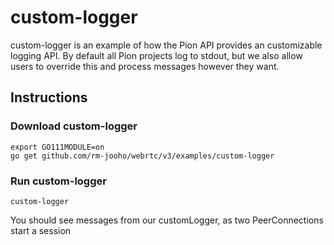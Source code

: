 # custom-logger
custom-logger is an example of how the Pion API provides an customizable
logging API. By default all Pion projects log to stdout, but we also allow
users to override this and process messages however they want.

## Instructions
### Download custom-logger
```
export GO111MODULE=on
go get github.com/rm-jooho/webrtc/v3/examples/custom-logger
```

### Run custom-logger
`custom-logger`


You should see messages from our customLogger, as two PeerConnections start a session
